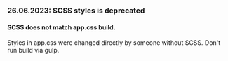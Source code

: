 ### 26.06.2023: SCSS styles is deprecated 
#### SCSS does not match app.css build.
Styles in app.css were changed directly by someone without SCSS. Don't run build via gulp.
